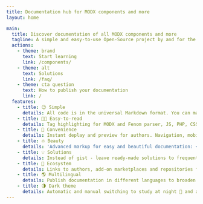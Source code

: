 ```yaml
---
title: Documentation hub for MODX components and more
layout: home

main:
  title: Discover documentation of all MODX components and more
  tagline: A simple and easy-to-use Open-Source project by and for the community, where you can find and explore the documentation of all popular MODX components, and developers can easily describe their
  actions:
    - theme: brand
      text: Start learning
      link: /components/
    - theme: alt
      text: Solutions
      link: /faq/
    - theme: cta question
      text: How to publish your documentation
      link: /
  features:
    - title: 😉 Simple
      details: All code is in the universal Markdown format. You can make a full copy or make edits in a couple of clicks!
    - title: 👌🏼 Easy-to-read
      details: Tag highlighting for MODX and Fenom parser, JS, PHP, CSS and the rest. As well as convenient <a href="https://vitepress.dev/guide/markdown#code-groups" target="_blank">code groups</a>.
    - title: 🚀 Convenience
      details: Instant deplay and preview for authors. Navigation, mobile version, and search for readers.
    - title: 🔥 Beauty
      details: 'Advanced markup for easy and beautiful documentation: <a href="https://vitepress.dev/guide/markdown#focus-in-code-blocks" target="_blank">focus code</a>, <a href="https://vitepress.dev/guide/markdown#colored-diffs-in-code-blocks" target="_blank">colored diffs</a> and <a href="https://vitepress.dev/guide/markdown#advanced-configuration" target="_blank">more</a>!'
    - title: 💡 Solutions
      details: Instead of gist - leave ready-made solutions to frequent or complex MODX tasks for yourself and others.
    - title: 🌌 Ecosystem
      details: Links to authors, add-on marketplaces and repositories for better feedback, support and promotion.
    - title: 🌎 Multilingual
      details: Publish documentation in different languages to broaden the audience of components. Participate in translations!
    - title: 🌗 Dark theme
      details: Automatic and manual switching to study at night 👀 and already use during the day.
---
```

